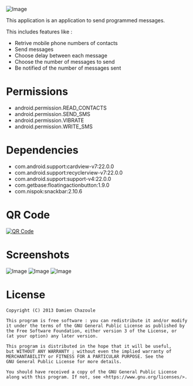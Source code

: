![Image](https://raw.githubusercontent.com/MrDoomy/OverFlow/master/dev/images/overflow.png)

This application is an application to send programmed messages.

This includes features like :
- Retrive mobile phone numbers of contacts
- Send messages
- Choose delay between each message
- Choose the number of messages to send
- Be notified of the number of messages sent

# Permissions

- android.permission.READ_CONTACTS
- android.permission.SEND_SMS
- android.permission.VIBRATE
- android.permission.WRITE_SMS

# Dependencies

- com.android.support:cardview-v7:22.0.0
- com.android.support:recyclerview-v7:22.0.0
- com.android.support:support-v4:22.0.0
- com.getbase:floatingactionbutton:1.9.0
- com.nispok:snackbar:2.10.6

# QR Code

<a href="https://play.google.com/store/apps/details?id=com.doomy.overflow">
  <img alt="QR Code"
       src="https://raw.githubusercontent.com/MrDoomy/OverFlow/master/dev/images/qrcode.png" />
</a>

# Screenshots

![Image](https://raw.githubusercontent.com/MrDoomy/OverFlow/master/dev/screenshots/hammerhead_1_small.png)
![Image](https://raw.githubusercontent.com/MrDoomy/OverFlow/master/dev/screenshots/hammerhead_2_small.png)
![Image](https://raw.githubusercontent.com/MrDoomy/OverFlow/master/dev/screenshots/hammerhead_3_small.png)

# License

    Copyright (C) 2013 Damien Chazoule

    This program is free software : you can redistribute it and/or modify
    it under the terms of the GNU General Public License as published by
    the Free Software Foundation, either version 3 of the License, or
    (at your option) any later version.

    This program is distributed in the hope that it will be useful,
    but WITHOUT ANY WARRANTY ; without even the implied warranty of
    MERCHANTABILITY or FITNESS FOR A PARTICULAR PURPOSE. See the
    GNU General Public License for more details.

    You should have received a copy of the GNU General Public License
    along with this program. If not, see <https://www.gnu.org/licenses/>.
